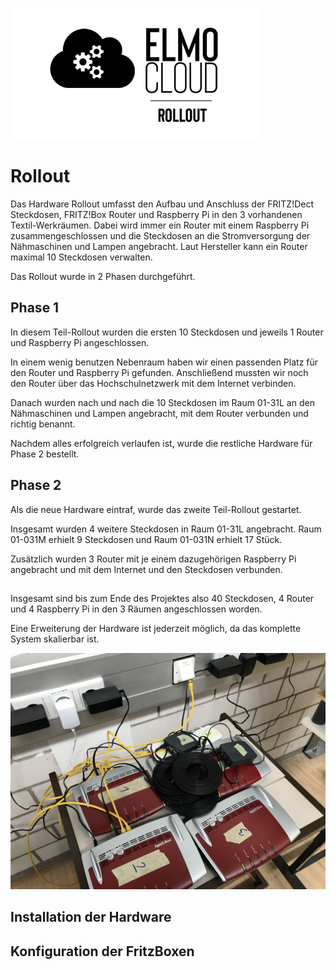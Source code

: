 
![Titelbild ELMO Rollout](Bilder/ELMO_RollOut_Docu.png)

# Rollout
Das Hardware Rollout umfasst den Aufbau und Anschluss der FRITZ!Dect Steckdosen, FRITZ!Box Router und Raspberry Pi in den 3 vorhandenen Textil-Werkräumen.
Dabei wird immer ein Router mit einem Raspberry Pi zusammengeschlossen und die Steckdosen an die Stromversorgung der Nähmaschinen und Lampen angebracht.
Laut Hersteller kann ein Router maximal 10 Steckdosen verwalten.

Das Rollout wurde in 2 Phasen durchgeführt.

## Phase 1
In diesem Teil-Rollout wurden die ersten 10 Steckdosen und jeweils 1 Router und Raspberry Pi angeschlossen.

In einem wenig benutzen Nebenraum haben wir einen passenden Platz für den Router und Raspberry Pi gefunden. Anschließend mussten wir noch den Router über das Hochschulnetzwerk mit dem Internet verbinden.

Danach wurden nach und nach die 10 Steckdosen im Raum 01-31L an den Nähmaschinen und Lampen angebracht, mit dem Router verbunden und richtig benannt.

Nachdem alles erfolgreich verlaufen ist, wurde die restliche Hardware für Phase 2 bestellt.

## Phase 2
Als die neue Hardware eintraf, wurde das zweite Teil-Rollout gestartet.

Insgesamt wurden 4 weitere Steckdosen in Raum 01-31L angebracht.
Raum 01-031M erhielt 9 Steckdosen und Raum 01-031N erhielt 17 Stück.

Zusätzlich wurden 3 Router mit je einem dazugehörigen Raspberry Pi angebracht und mit dem Internet und den Steckdosen verbunden.

##

Insgesamt sind bis zum Ende des Projektes also 40 Steckdosen, 4 Router und 4 Raspberry Pi in den 3 Räumen angeschlossen worden.

Eine Erweiterung der Hardware ist jederzeit möglich, da das komplette System skalierbar ist.

![ELMO Logodesign](Bilder/Hardware.jpg)
## Installation der Hardware
## Konfiguration der FritzBoxen
<!--stackedit_data:
eyJoaXN0b3J5IjpbLTExOTM2MDc4MjMsLTQxNjI1Nzc3MywtMT
YzNTA0OTA4OCwtMzI1NzU3ODMxXX0=
-->